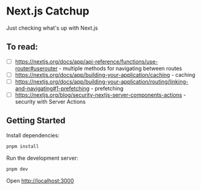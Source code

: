 # Next.js Catchup

Just checking what's up with Next.js

## To read:

- [ ] https://nextjs.org/docs/app/api-reference/functions/use-router#userouter - multiple methods for navigating between routes
- [ ] https://nextjs.org/docs/app/building-your-application/caching - caching
- [ ] https://nextjs.org/docs/app/building-your-application/routing/linking-and-navigating#1-prefetching - prefetching
- [ ] https://nextjs.org/blog/security-nextjs-server-components-actions - security with Server Actions

## Getting Started

Install dependencies:

```bash
pnpm install
```

Run the development server:

```bash
pnpm dev
```

Open [http://localhost:3000](http://localhost:3000)
